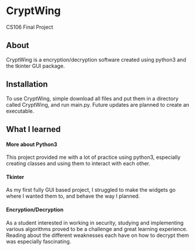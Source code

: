 # CryptWing
CS106 Final Project

## About
CryptWing is a encryption/decryption software created using python3 and the tkinter GUI package. 

## Installation
To use CryptWing, simple download all files and put them in a directory called CryptWing, and run main.py. Future updates are planned to create an executable.  

## What I learned
#### More about Python3 
This project provided me with a lot of practice using python3, especially creating classes and using them to interact with each other. 
#### Tkinter
As my first fully GUI based project, I struggled to make the widgets go where I wanted them to, and behave the way I planned.
#### Encryption/Decryption
As a student interested in working in security, studying and implementing various algorithms proved to be a challenge and great learning experience. Reading about the different weaknesses each have on how to decrypt them was especially fascinating.  
